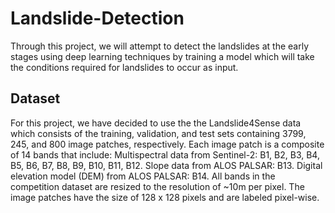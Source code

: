 # Landslide-Detection
Through this project, we will attempt to detect the landslides at the early stages using deep learning techniques by training a model which will take the conditions required for landslides to occur as input.

## Dataset
For this project, we have decided to use the the Landslide4Sense data  which consists of the training, validation, and test sets containing 3799, 245, and 800 image patches, respectively. Each image patch is a composite of 14 bands that include:
Multispectral data from Sentinel-2: B1, B2, B3, B4, B5, B6, B7, B8, B9, B10, B11, B12.
Slope data from ALOS PALSAR: B13.
Digital elevation model (DEM) from ALOS PALSAR: B14.
All bands in the competition dataset are resized to the resolution of ~10m per pixel. The image patches have the size of 128 x 128 pixels and are labeled pixel-wise.
